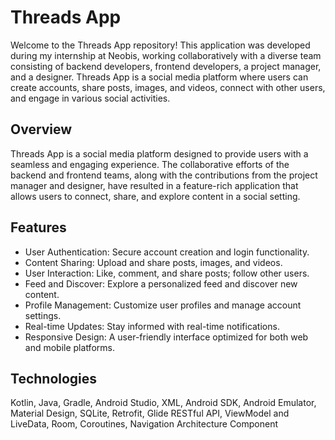 # Threads App
Welcome to the Threads App repository! This application was developed during my internship at Neobis, working collaboratively with a diverse team consisting of backend developers, frontend developers, a project manager, and a designer. Threads App is a social media platform where users can create accounts, share posts, images, and videos, connect with other users, and engage in various social activities.

## Overview
Threads App is a social media platform designed to provide users with a seamless and engaging experience. The collaborative efforts of the backend and frontend teams, along with the contributions from the project manager and designer, have resulted in a feature-rich application that allows users to connect, share, and explore content in a social setting.

## Features
- User Authentication: Secure account creation and login functionality.
- Content Sharing: Upload and share posts, images, and videos.
- User Interaction: Like, comment, and share posts; follow other users.
- Feed and Discover: Explore a personalized feed and discover new content.
- Profile Management: Customize user profiles and manage account settings.
- Real-time Updates: Stay informed with real-time notifications.
- Responsive Design: A user-friendly interface optimized for both web and mobile platforms.

## Technologies
Kotlin, Java, Gradle, Android Studio, XML, Android SDK, Android Emulator, Material Design, SQLite, Retrofit, Glide
RESTful API, ViewModel and LiveData, Room, Coroutines, Navigation Architecture Component
